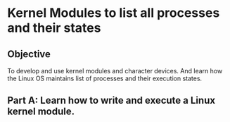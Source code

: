 # Kernel Modules to list all processes and their states

## Objective
To develop and use kernel modules and character devices. And learn how the Linux OS maintains list of processes and their execution states.

## Part A: Learn how to write and execute a Linux kernel module.

